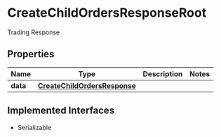 

# CreateChildOrdersResponseRoot

Trading Response

## Properties

Name | Type | Description | Notes
------------ | ------------- | ------------- | -------------
**data** | [**CreateChildOrdersResponse**](CreateChildOrdersResponse.md) |  | 


## Implemented Interfaces

* Serializable


